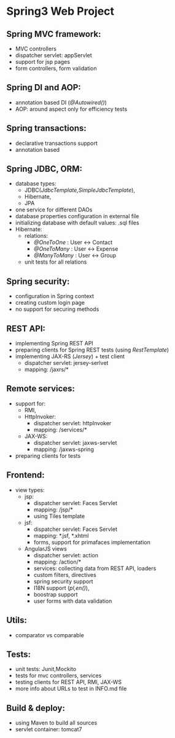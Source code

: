 
Spring3 Web Project 
===================

Spring MVC framework:
---------------------

- MVC controllers
- dispatcher servlet: appServlet
- support for jsp pages
- form controllers, form validation

Spring DI and AOP:
-------------------
- annotation based DI (*@Autowired()*)
- AOP: around aspect only for efficiency tests 

Spring transactions:
--------------------
- declarative transactions support
- annotation based 

Spring JDBC, ORM:
------------------

- database types: 
	- JDBC(*JdbcTemplate,SimpleJdbcTemplate*), 
	- Hibernate, 
	- JPA 
- one service for different DAOs
- database properties configuration in external file
- initializing database with default values: .sql files
- Hibernate: 
	- relations: 
		- *@OneToOne* : User <-> Contact	
		- *@OneToMany* : User <-> Expense
		- *@ManyToMany* :  User <-> Group
	- unit tests for all relations

Spring security:
-----------------

- configuration in Spring context
- creating custom login page
- no support for securing methods

REST API:
---------

- implementing Spring REST API
- preparing clients for Spring REST tests (using *RestTemplate*)
- implementing JAX-RS (*Jersey*) + test client
	- dispatcher servlet: jersey-serlvet
	- mapping: /jaxrs/*

Remote services:
----------------

- support for: 
	- RMI, 
	- HttpInvoker:
		- dispatcher servlet: httpInvoker 
		- mapping: /services/*
	- JAX-WS:
		- dispatcher servlet: jaxws-servlet
		- mapping: /jaxws-spring
- preparing clients for tests

Frontend:
---------

- view types:
	-  jsp: 
		- dispatcher servlet: Faces Servlet
		- mapping: /jsp/*
		- using Tiles template
	-  jsf: 
		- dispatcher servlet: Faces Servlet
		- mapping: *.jsf, *.xhtml
		- forms, support for primafaces implementation
	-  AngularJS views 
		- dispatcher servlet: action
		- mapping: /action/*
		- services: collecting data from REST API, loaders
		- custom filters, directives
		- spring security support
		- I18N support (*pl,en()*), 
		- boostrap support
		- user forms with data validation

Utils:
------

- comparator vs comparable

Tests:
------

- unit tests: Junit,Mockito
- tests for mvc controllers, services
- testing clients for REST API, RMI, JAX-WS
- more info about URLs to test in INFO.md file

Build & deploy:
---------------

- using Maven to build all sources
- servlet container: tomcat7
	

